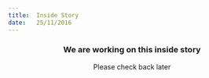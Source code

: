 ```yaml
---
title:  Inside Story
date:   25/11/2016
---
```


### <center>We are working on this inside story</center> 

 <center>Please check back later</center>